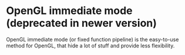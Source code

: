 # OpenGL immediate mode (deprecated in newer version)

OpenGL immediate mode (or fixed function pipeline) is the easy-to-use method for
OpenGL, that hide a lot of stuff and provide less flexibility.
